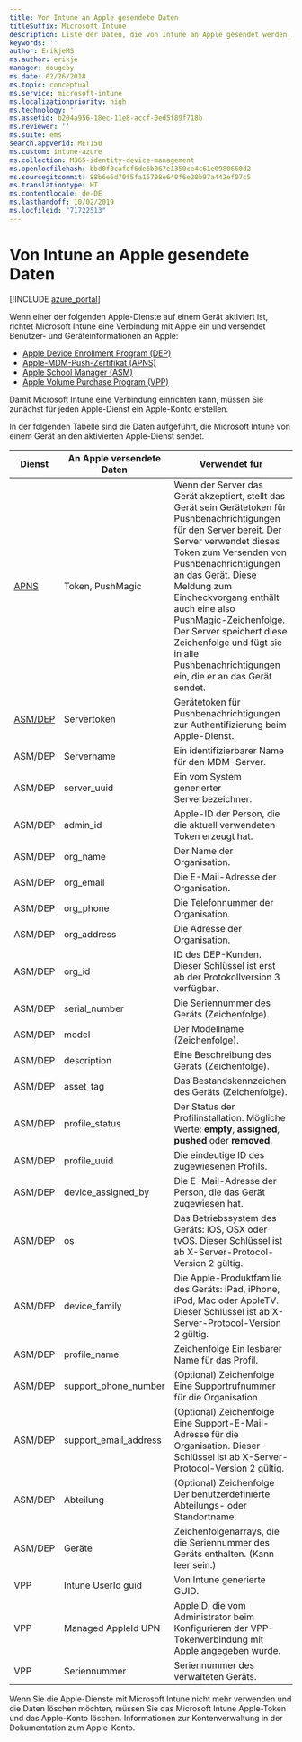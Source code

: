 ```yaml
---
title: Von Intune an Apple gesendete Daten
titleSuffix: Microsoft Intune
description: Liste der Daten, die von Intune an Apple gesendet werden.
keywords: ''
author: ErikjeMS
ms.author: erikje
manager: dougeby
ms.date: 02/26/2018
ms.topic: conceptual
ms.service: microsoft-intune
ms.localizationpriority: high
ms.technology: ''
ms.assetid: b204a956-18ec-11e8-accf-0ed5f89f718b
ms.reviewer: ''
ms.suite: ems
search.appverid: MET150
ms.custom: intune-azure
ms.collection: M365-identity-device-management
ms.openlocfilehash: bbd0f0cafdf6de6b067e1350ce4c61e0980660d2
ms.sourcegitcommit: 88b6e6d70f5fa15708e640f6e20b97a442ef07c5
ms.translationtype: HT
ms.contentlocale: de-DE
ms.lasthandoff: 10/02/2019
ms.locfileid: "71722513"
---
```

# <a name="data-intune-sends-to-apple"></a>Von Intune an Apple gesendete Daten

[!INCLUDE [azure_portal](../includes/azure_portal.md)]

Wenn einer der folgenden Apple-Dienste auf einem Gerät aktiviert ist, richtet Microsoft Intune eine Verbindung mit Apple ein und versendet Benutzer- und Geräteinformationen an Apple: 

- [Apple Device Enrollment Program (DEP)](../enrollment/device-enrollment-program-enroll-ios.md)
- [Apple-MDM-Push-Zertifikat (APNS)](../enrollment/apple-mdm-push-certificate-get.md)
- [Apple School Manager (ASM)](https://docs.microsoft.com/schooldatasync/apple-school-manager-integration-with-intune-for-education-and-school-data-sync)
- [Apple Volume Purchase Program (VPP)](../apps/vpp-apps-ios.md)

Damit Microsoft Intune eine Verbindung einrichten kann, müssen Sie zunächst für jeden Apple-Dienst ein Apple-Konto erstellen.

In der folgenden Tabelle sind die Daten aufgeführt, die Microsoft Intune von einem Gerät an den aktivierten Apple-Dienst sendet. 

| Dienst | An Apple versendete Daten | Verwendet für |
|---|---| ---|
| [APNS](https://developer.apple.com/library/content/documentation/Miscellaneous/Reference/MobileDeviceManagementProtocolRef/3-MDM_Protocol/MDM_Protocol.html#//apple_ref/doc/uid/TP40017387-CH3-SW2) | Token, PushMagic | Wenn der Server das Gerät akzeptiert, stellt das Gerät sein Gerätetoken für Pushbenachrichtigungen für den Server bereit. Der Server verwendet dieses Token zum Versenden von Pushbenachrichtigungen an das Gerät. Diese Meldung zum Eincheckvorgang enthält auch eine also PushMagic-Zeichenfolge. Der Server speichert diese Zeichenfolge und fügt sie in alle Pushbenachrichtigungen ein, die er an das Gerät sendet. |
| [ASM/DEP](https://developer.apple.com/library/content/documentation/Miscellaneous/Reference/MobileDeviceManagementProtocolRef/3-MDM_Protocol/MDM_Protocol.html#//apple_ref/doc/uid/TP40017387-CH3-SW2) | Servertoken | Gerätetoken für Pushbenachrichtigungen zur Authentifizierung beim Apple-Dienst. |
| ASM/DEP | Servername | Ein identifizierbarer Name für den MDM-Server. |
| ASM/DEP | server_uuid | Ein vom System generierter Serverbezeichner. |
| ASM/DEP | admin_id | Apple-ID der Person, die die aktuell verwendeten Token erzeugt hat. |
| ASM/DEP | org_name | Der Name der Organisation. |
| ASM/DEP | org_email | Die E-Mail-Adresse der Organisation. |
| ASM/DEP | org_phone | Die Telefonnummer der Organisation. |
| ASM/DEP | org_address | Die Adresse der Organisation. |
| ASM/DEP | org_id | ID des DEP-Kunden. Dieser Schlüssel ist erst ab der Protokollversion 3 verfügbar. |
| ASM/DEP | serial_number | Die Seriennummer des Geräts (Zeichenfolge). |
| ASM/DEP | model | Der Modellname (Zeichenfolge). |
| ASM/DEP | description | Eine Beschreibung des Geräts (Zeichenfolge). |
| ASM/DEP | asset_tag | Das Bestandskennzeichen des Geräts (Zeichenfolge). |
| ASM/DEP | profile_status | Der Status der Profilinstallation. Mögliche Werte: **empty**, **assigned**, **pushed** oder **removed**. |
| ASM/DEP | profile_uuid | Die eindeutige ID des zugewiesenen Profils. |
| ASM/DEP | device_assigned_by | Die E-Mail-Adresse der Person, die das Gerät zugewiesen hat. |
| ASM/DEP | os | Das Betriebssystem des Geräts: iOS, OSX oder tvOS. Dieser Schlüssel ist ab X-Server-Protocol-Version 2 gültig. |
| ASM/DEP | device_family | Die Apple-Produktfamilie des Geräts: iPad, iPhone, iPod, Mac oder AppleTV. Dieser Schlüssel ist ab X-Server-Protocol-Version 2 gültig. |
| ASM/DEP | profile_name | Zeichenfolge Ein lesbarer Name für das Profil. |
| ASM/DEP | support_phone_number | (Optional) Zeichenfolge Eine Supportrufnummer für die Organisation. |
| ASM/DEP | support_email_address | (Optional) Zeichenfolge Eine Support-E-Mail-Adresse für die Organisation. Dieser Schlüssel ist ab X-Server-Protocol-Version 2 gültig. |
| ASM/DEP | Abteilung | (Optional) Zeichenfolge Der benutzerdefinierte Abteilungs- oder Standortname. |
| ASM/DEP | Geräte | Zeichenfolgenarrays, die die Seriennummer des Geräts enthalten. (Kann leer sein.) |
| VPP | Intune UserId guid | Von Intune generierte GUID. |
| VPP | Managed AppleId UPN | AppleID, die vom Administrator beim Konfigurieren der VPP-Tokenverbindung mit Apple angegeben wurde. |
| VPP | Seriennummer | Seriennummer des verwalteten Geräts. |

Wenn Sie die Apple-Dienste mit Microsoft Intune nicht mehr verwenden und die Daten löschen möchten, müssen Sie das Microsoft Intune Apple-Token und das Apple-Konto löschen. Informationen zur Kontenverwaltung in der Dokumentation zum Apple-Konto.


